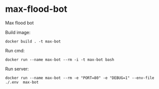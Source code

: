 # max-flood-bot
Max flood bot

Build image:
```commandline
docker build . -t max-bot
```

Run cmd:
```commandline
docker run --name max-bot --rm -i -t max-bot bash
```

Run server:
```commandline
docker run --name max-bot --rm -e "PORT=80" -e "DEBUG=1" --env-file ./.env  max-bot
```
